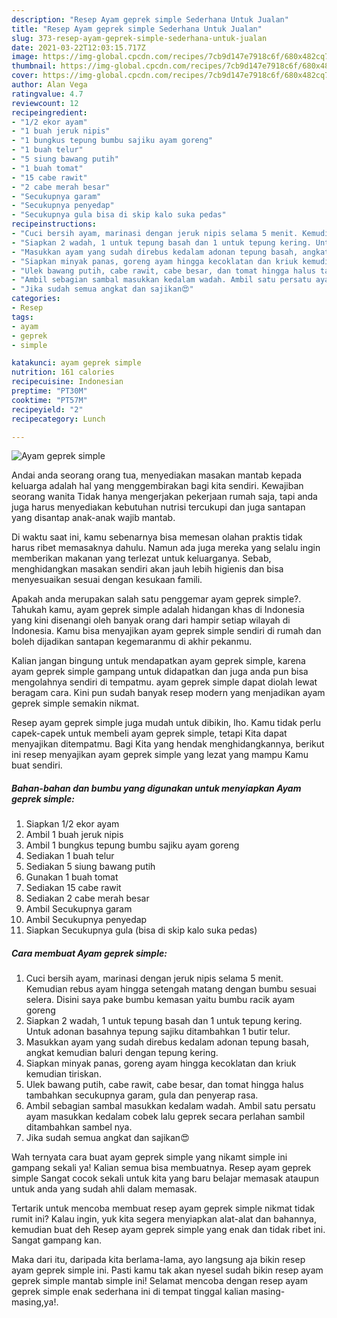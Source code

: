 ```yaml
---
description: "Resep Ayam geprek simple Sederhana Untuk Jualan"
title: "Resep Ayam geprek simple Sederhana Untuk Jualan"
slug: 373-resep-ayam-geprek-simple-sederhana-untuk-jualan
date: 2021-03-22T12:03:15.717Z
image: https://img-global.cpcdn.com/recipes/7cb9d147e7918c6f/680x482cq70/ayam-geprek-simple-foto-resep-utama.jpg
thumbnail: https://img-global.cpcdn.com/recipes/7cb9d147e7918c6f/680x482cq70/ayam-geprek-simple-foto-resep-utama.jpg
cover: https://img-global.cpcdn.com/recipes/7cb9d147e7918c6f/680x482cq70/ayam-geprek-simple-foto-resep-utama.jpg
author: Alan Vega
ratingvalue: 4.7
reviewcount: 12
recipeingredient:
- "1/2 ekor ayam"
- "1 buah jeruk nipis"
- "1 bungkus tepung bumbu sajiku ayam goreng"
- "1 buah telur"
- "5 siung bawang putih"
- "1 buah tomat"
- "15 cabe rawit"
- "2 cabe merah besar"
- "Secukupnya garam"
- "Secukupnya penyedap"
- "Secukupnya gula bisa di skip kalo suka pedas"
recipeinstructions:
- "Cuci bersih ayam, marinasi dengan jeruk nipis selama 5 menit. Kemudian rebus ayam hingga setengah matang dengan bumbu sesuai selera. Disini saya pake bumbu kemasan yaitu bumbu racik ayam goreng"
- "Siapkan 2 wadah, 1 untuk tepung basah dan 1 untuk tepung kering. Untuk adonan basahnya tepung sajiku ditambahkan 1 butir telur."
- "Masukkan ayam yang sudah direbus kedalam adonan tepung basah, angkat kemudian baluri dengan tepung kering."
- "Siapkan minyak panas, goreng ayam hingga kecoklatan dan kriuk kemudian tiriskan."
- "Ulek bawang putih, cabe rawit, cabe besar, dan tomat hingga halus tambahkan secukupnya garam, gula dan penyerap rasa."
- "Ambil sebagian sambal masukkan kedalam wadah. Ambil satu persatu ayam masukkan kedalam cobek lalu geprek secara perlahan sambil ditambahkan sambel nya."
- "Jika sudah semua angkat dan sajikan😍"
categories:
- Resep
tags:
- ayam
- geprek
- simple

katakunci: ayam geprek simple 
nutrition: 161 calories
recipecuisine: Indonesian
preptime: "PT30M"
cooktime: "PT57M"
recipeyield: "2"
recipecategory: Lunch

---
```



![Ayam geprek simple](https://img-global.cpcdn.com/recipes/7cb9d147e7918c6f/680x482cq70/ayam-geprek-simple-foto-resep-utama.jpg)

Andai anda seorang orang tua, menyediakan masakan mantab kepada keluarga adalah hal yang menggembirakan bagi kita sendiri. Kewajiban seorang  wanita Tidak hanya mengerjakan pekerjaan rumah saja, tapi anda juga harus menyediakan kebutuhan nutrisi tercukupi dan juga santapan yang disantap anak-anak wajib mantab.

Di waktu  saat ini, kamu sebenarnya bisa memesan olahan praktis tidak harus ribet memasaknya dahulu. Namun ada juga mereka yang selalu ingin memberikan makanan yang terlezat untuk keluarganya. Sebab, menghidangkan masakan sendiri akan jauh lebih higienis dan bisa menyesuaikan sesuai dengan kesukaan famili. 



Apakah anda merupakan salah satu penggemar ayam geprek simple?. Tahukah kamu, ayam geprek simple adalah hidangan khas di Indonesia yang kini disenangi oleh banyak orang dari hampir setiap wilayah di Indonesia. Kamu bisa menyajikan ayam geprek simple sendiri di rumah dan boleh dijadikan santapan kegemaranmu di akhir pekanmu.

Kalian jangan bingung untuk mendapatkan ayam geprek simple, karena ayam geprek simple gampang untuk didapatkan dan juga anda pun bisa mengolahnya sendiri di tempatmu. ayam geprek simple dapat diolah lewat beragam cara. Kini pun sudah banyak resep modern yang menjadikan ayam geprek simple semakin nikmat.

Resep ayam geprek simple juga mudah untuk dibikin, lho. Kamu tidak perlu capek-capek untuk membeli ayam geprek simple, tetapi Kita dapat menyajikan ditempatmu. Bagi Kita yang hendak menghidangkannya, berikut ini resep menyajikan ayam geprek simple yang lezat yang mampu Kamu buat sendiri.

<!--inarticleads1-->

##### Bahan-bahan dan bumbu yang digunakan untuk menyiapkan Ayam geprek simple:

1. Siapkan 1/2 ekor ayam
1. Ambil 1 buah jeruk nipis
1. Ambil 1 bungkus tepung bumbu sajiku ayam goreng
1. Sediakan 1 buah telur
1. Sediakan 5 siung bawang putih
1. Gunakan 1 buah tomat
1. Sediakan 15 cabe rawit
1. Sediakan 2 cabe merah besar
1. Ambil Secukupnya garam
1. Ambil Secukupnya penyedap
1. Siapkan Secukupnya gula (bisa di skip kalo suka pedas)




<!--inarticleads2-->

##### Cara membuat Ayam geprek simple:

1. Cuci bersih ayam, marinasi dengan jeruk nipis selama 5 menit. Kemudian rebus ayam hingga setengah matang dengan bumbu sesuai selera. Disini saya pake bumbu kemasan yaitu bumbu racik ayam goreng
1. Siapkan 2 wadah, 1 untuk tepung basah dan 1 untuk tepung kering. Untuk adonan basahnya tepung sajiku ditambahkan 1 butir telur.
1. Masukkan ayam yang sudah direbus kedalam adonan tepung basah, angkat kemudian baluri dengan tepung kering.
1. Siapkan minyak panas, goreng ayam hingga kecoklatan dan kriuk kemudian tiriskan.
1. Ulek bawang putih, cabe rawit, cabe besar, dan tomat hingga halus tambahkan secukupnya garam, gula dan penyerap rasa.
1. Ambil sebagian sambal masukkan kedalam wadah. Ambil satu persatu ayam masukkan kedalam cobek lalu geprek secara perlahan sambil ditambahkan sambel nya.
1. Jika sudah semua angkat dan sajikan😍




Wah ternyata cara buat ayam geprek simple yang nikamt simple ini gampang sekali ya! Kalian semua bisa membuatnya. Resep ayam geprek simple Sangat cocok sekali untuk kita yang baru belajar memasak ataupun untuk anda yang sudah ahli dalam memasak.

Tertarik untuk mencoba membuat resep ayam geprek simple nikmat tidak rumit ini? Kalau ingin, yuk kita segera menyiapkan alat-alat dan bahannya, kemudian buat deh Resep ayam geprek simple yang enak dan tidak ribet ini. Sangat gampang kan. 

Maka dari itu, daripada kita berlama-lama, ayo langsung aja bikin resep ayam geprek simple ini. Pasti kamu tak akan nyesel sudah bikin resep ayam geprek simple mantab simple ini! Selamat mencoba dengan resep ayam geprek simple enak sederhana ini di tempat tinggal kalian masing-masing,ya!.

